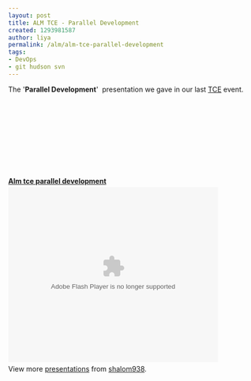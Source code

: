 ```yaml
---
layout: post
title: ALM TCE - Parallel Development
created: 1293981587
author: liya
permalink: /alm/alm-tce-parallel-development
tags:
- DevOps
- git hudson svn
---
```

<p>The '<strong>Parallel Development</strong>'&nbsp; presentation we gave in our last <a href="http://www.tikalk.com/tce-event-281210-revolution-application-lifecycle-management-krypton">TCE</a> event.</p>
<p>&nbsp;</p>
<p>&nbsp;</p>
<p>&nbsp;</p>
<p>&nbsp;</p>
<p>&nbsp;</p>
<div id="__ss_6429355" style="width: 425px;"><strong style="display: block; margin: 12px 0pt 4px;"><a title="Alm tce parallel development" href="http://www.slideshare.net/shalom938/alm-tce-parallel-development">Alm tce parallel development</a></strong><object width="425" height="355" id="__sse6429355">
<param value="http://static.slidesharecdn.com/swf/ssplayer2.swf?doc=almtceparalleldevelopment-110102090011-phpapp01&amp;stripped_title=alm-tce-parallel-development&amp;userName=shalom938" name="movie" />
<param value="true" name="allowFullScreen" />
<param value="always" name="allowScriptAccess" /><embed width="425" height="355" allowfullscreen="true" allowscriptaccess="always" type="application/x-shockwave-flash" src="http://static.slidesharecdn.com/swf/ssplayer2.swf?doc=almtceparalleldevelopment-110102090011-phpapp01&amp;stripped_title=alm-tce-parallel-development&amp;userName=shalom938" name="__sse6429355"></embed></object>
<div style="padding: 5px 0pt 12px;">View more <a href="http://www.slideshare.net/">presentations</a> from <a href="http://www.slideshare.net/shalom938">shalom938</a>.</div>
</div>
